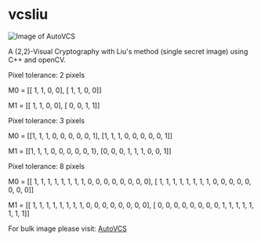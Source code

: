# vcsliu

![Image of AutoVCS](https://i.imgur.com/SKFuzyG.jpg)

A (2,2)-Visual Cryptography with Liu's method (single secret image) using C++ and openCV.

Pixel tolerance: 2 pixels

M0 = [[ 1, 1, 0, 0], [ 1, 1, 0, 0]]

M1 = [[ 1, 1, 0, 0], [ 0, 0, 1, 1]]


Pixel tolerance: 3 pixels

M0 = [[1, 1, 1, 0, 0, 0, 0, 0, 1], [1, 1, 1, 0, 0, 0, 0, 0, 1]]

M1 = [[1, 1, 1, 0, 0, 0, 0, 0, 1}, [0, 0, 0, 1, 1, 1, 0, 0, 1]]


Pixel tolerance: 8 pixels

M0 = [[ 1, 1, 1, 1, 1, 1, 1, 1, 0, 0, 0, 0, 0, 0, 0, 0], [ 1, 1, 1, 1, 1, 1, 1, 1, 0, 0, 0, 0, 0, 0, 0, 0]]

M1 = [[ 1, 1, 1, 1, 1, 1, 1, 1, 0, 0, 0, 0, 0, 0, 0, 0], [ 0, 0, 0, 0, 0, 0, 0, 0,  1, 1, 1, 1, 1, 1, 1, 1]]

For bulk image please visit: [AutoVCS](https://github.com/w-bt/autovcsliu)
